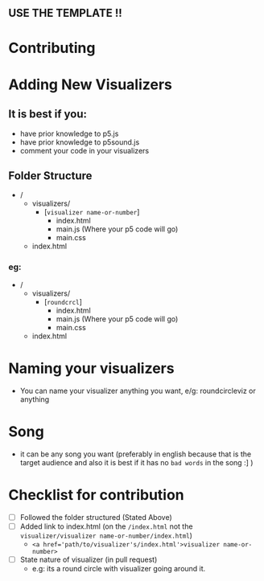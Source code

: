 ## USE THE TEMPLATE !!
# Contributing

# Adding New Visualizers

## It is best if you:
-   have prior knowledge to p5.js
-   have prior knowledge to p5sound.js
-   comment your code in your visualizers

## Folder Structure

-   /
    -   visualizers/
        -   [`visualizer name-or-number`]
            -   index.html
            -   main.js (Where your p5 code will go)
            -   main.css
    -   index.html

### eg: 

-   /
    -   visualizers/
        -   [`roundcrcl`]
            -   index.html
            -   main.js (Where your p5 code will go)
            -   main.css
    -   index.html

# Naming your visualizers
-   You can name your visualizer anything you want, e/g: roundcircleviz or anything

# Song
-   it can be any song you want (preferably in english because that is the target audience and also it is best if it has no `bad words` in the song :] )

# Checklist for contribution
- [ ] Followed the folder structured (Stated Above)
- [ ] Added link to index.html (on the `/index.html` not the `visualizer/visualizer name-or-number/index.html`)
    -   `<a href='path/to/visualizer's/index.html'>visualizer name-or-number>`
- [ ] State nature of visualizer (in pull request)
    -   e.g: its a round circle with visualizer going around it.